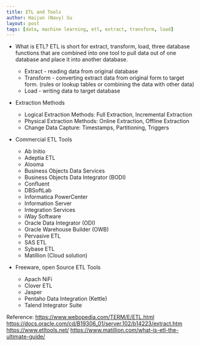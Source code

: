 ```yaml
---
title: ETL and Tools
author: Haijun (Navy) Su
layout: post
tags: [data, machine learning, etl, extract, transform, load]
---
```

* What is ETL?
ETL is short for extract, transform, load, three database functions that are combined into one tool to pull data out of one database and place it into another database.
    * Extract - reading data from original database
    * Transform - converting extract data from original form to target form. (rules or lookup tables or combining the data with other data)
    * Load - writing data to target database

* Extraction Methods
    * Logical Extraction Methods: Full Extraction, Incremental Extraction
    * Physical Extraction Methods: Online Extraction, Offline Extraction
    * Change Data Capture: Timestamps, Partitioning, Triggers

* Commercial ETL Tools
    * Ab Initio
    * Adeptia ETL
    * Alooma
    * Business Objects Data Services
    * Business Objects Data Integrator (BODI)
    * Confluent
    * DBSoftLab
    * Informatica PowerCenter
    * Information Server
    * Integration Services
    * iWay Software
    * Oracle Data Integrator (ODI)
    * Oracle Warehouse Builder (OWB)
    * Pervasive ETL
    * SAS ETL
    * Sybase ETL
    * Matillion (Cloud solution)

* Freeware, open Source ETL Tools
    * Apach NiFi
    * Clover ETL
    * Jasper
    * Pentaho Data Integration (Kettle)
    * Talend Integrator Suite


Reference:
<https://www.webopedia.com/TERM/E/ETL.html>
<https://docs.oracle.com/cd/B19306_01/server.102/b14223/extract.htm>
<https://www.etltools.net/>
<https://www.matillion.com/what-is-etl-the-ultimate-guide/>
